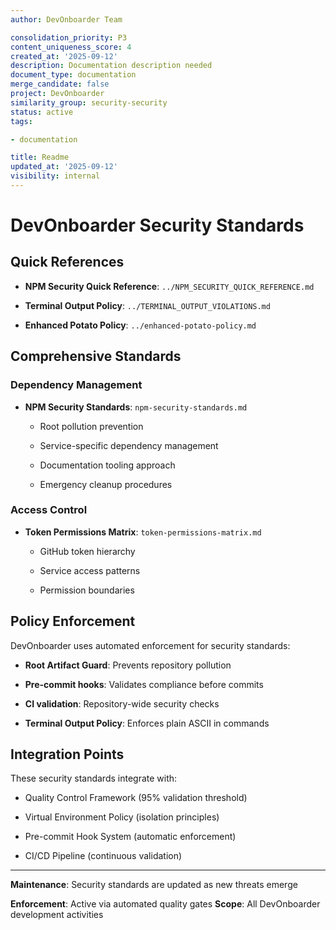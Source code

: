 ```yaml
---
author: DevOnboarder Team

consolidation_priority: P3
content_uniqueness_score: 4
created_at: '2025-09-12'
description: Documentation description needed
document_type: documentation
merge_candidate: false
project: DevOnboarder
similarity_group: security-security
status: active
tags:

- documentation

title: Readme
updated_at: '2025-09-12'
visibility: internal
---
```


# DevOnboarder Security Standards

## Quick References

- **NPM Security Quick Reference**: `../NPM_SECURITY_QUICK_REFERENCE.md`

- **Terminal Output Policy**: `../TERMINAL_OUTPUT_VIOLATIONS.md`

- **Enhanced Potato Policy**: `../enhanced-potato-policy.md`

## Comprehensive Standards

### Dependency Management

- **NPM Security Standards**: `npm-security-standards.md`

    - Root pollution prevention

    - Service-specific dependency management

    - Documentation tooling approach

    - Emergency cleanup procedures

### Access Control

- **Token Permissions Matrix**: `token-permissions-matrix.md`

    - GitHub token hierarchy

    - Service access patterns

    - Permission boundaries

## Policy Enforcement

DevOnboarder uses automated enforcement for security standards:

- **Root Artifact Guard**: Prevents repository pollution

- **Pre-commit hooks**: Validates compliance before commits

- **CI validation**: Repository-wide security checks

- **Terminal Output Policy**: Enforces plain ASCII in commands

## Integration Points

These security standards integrate with:

- Quality Control Framework (95% validation threshold)

- Virtual Environment Policy (isolation principles)

- Pre-commit Hook System (automatic enforcement)

- CI/CD Pipeline (continuous validation)

---

**Maintenance**: Security standards are updated as new threats emerge

**Enforcement**: Active via automated quality gates
**Scope**: All DevOnboarder development activities
